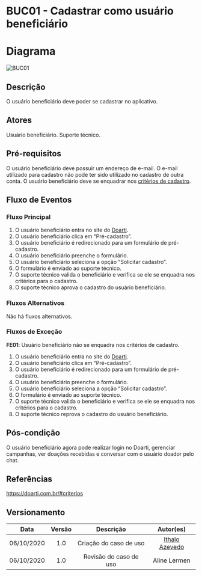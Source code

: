 # BUC01 - Cadastrar como usuário beneficiário

# Diagrama
![BUC01](../../assets/images/casosDeUso/BUC01.png)

## Descrição
O usuário beneficiário deve poder se cadastrar no aplicativo.

## Atores
Usuário beneficiário.
Suporte técnico.

## Pré-requisitos
O usuário beneficiário deve possuir um endereço de e-mail.
O e-mail utilizado para cadastro não pode ter sido utilizado no cadastro de outra conta.
O usuário beneficiário deve se enquadrar nos [critérios de cadastro](https://doarti.com.br/#criterios).

## Fluxo de Eventos

### Fluxo Principal
1. O usuário beneficiário entra no site do [Doarti](https://doarti.com.br/).
2. O usuário beneficiário clica em “Pré-cadastro”.
3. O usuário beneficiário é redirecionado para um formulário de pré-cadastro.
4. O usuário beneficiário preenche o formulário.
5. O usuário beneficiário seleciona a opção “Solicitar cadastro”.
6. O formulário é enviado ao suporte técnico.
7. O suporte técnico valida o beneficiário e verifica se ele se enquadra nos critérios para o cadastro.
8. O suporte técnico aprova o cadastro do usuário beneficiário.

### Fluxos Alternativos
Não há fluxos alternativos.

### Fluxos de Exceção
**FE01**: Usuário beneficiário não se enquadra nos critérios de cadastro.
   1. O usuário beneficiário entra no site do [Doarti](https://doarti.com.br/).
   2. O usuário beneficiário clica em “Pré-cadastro”.
   3. O usuário beneficiário é redirecionado para um formulário de pré-cadastro.
   4. O usuário beneficiário preenche o formulário.
   5. O usuário beneficiário seleciona a opção “Solicitar cadastro”.
   6. O formulário é enviado ao suporte técnico.
   7. O suporte técnico valida o beneficiário e verifica se ele se enquadra nos critérios para o cadastro.
   8. O suporte técnico reprova o cadastro do usuário beneficiário.

## Pós-condição
O usuário beneficiário agora pode realizar login no Doarti, gerenciar campanhas, ver doações recebidas e conversar com o usuário doador pelo chat.

## Referências
https://doarti.com.br/#criterios

## Versionamento
|    Data    | Versão |                        Descrição                         |                            Autor(es)                             |
| :--------: | :----: | :------------------------------------------------------: | :--------------------------------------------------------------: |
| 06/10/2020 | 1.0 | Criação do caso de uso | [Ithalo Azevedo](https://github.com/ithaloazevedo) |
| 06/10/2020 | 1.0 | Revisão do caso de uso | Aline Lermen |

